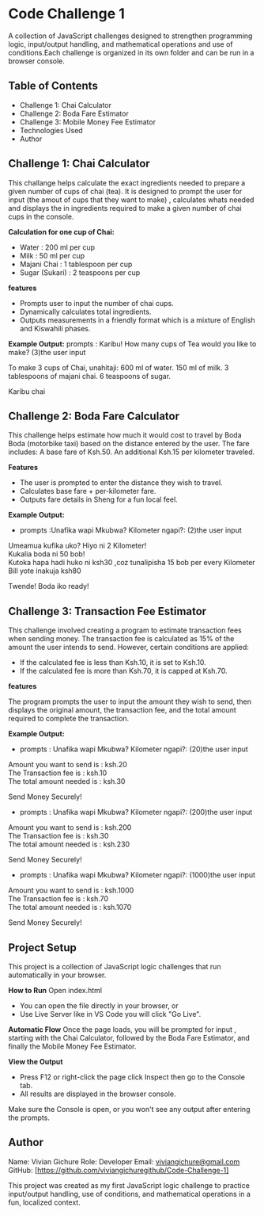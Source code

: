 # Code Challenge 1
A collection of  JavaScript challenges designed to strengthen programming logic, input/output handling, and mathematical operations and use of conditions.Each challenge is organized in its own folder and can be run in a browser console.


## Table of Contents

- Challenge 1: Chai Calculator
- Challenge 2: Boda Fare Estimator
- Challenge 3: Mobile Money Fee Estimator
- Technologies Used
- Author


## Challenge 1: Chai Calculator

This challange helps calculate the exact ingredients needed to prepare a given number of cups of
chai (tea). It is designed to prompt the user for input (the amout of cups that they want to make) ,
calculates whats needed and displays the in ingredients required to make a given number of chai cups in
the console.

**Calculation for one cup of Chai:**
- Water : 200 ml per cup  
- Milk : 50 ml per cup  
- Majani Chai : 1 tablespoon per cup  
- Sugar (Sukari) : 2 teaspoons per cup

**features**
- Prompts user to input the number of chai cups.
- Dynamically calculates total ingredients.
- Outputs measurements in a friendly format which is a mixture of English and Kiswahili phases.

**Example Output:**
prompts : Karibu! How many cups of Tea would you like to make? (3)the user input

To make 3 cups of Chai, unahitaji:
600 ml of water.
150 ml of milk.
3 tablespoons of majani chai.
6 teaspoons of sugar.

Karibu chai



## Challenge 2: Boda Fare Calculator

This challenge helps estimate how much it would cost to travel by Boda Boda (motorbike taxi) based on the distance entered by the user.
The fare includes:
A base fare of Ksh.50.
An additional Ksh.15 per kilometer traveled.

**Features**
- The user is prompted to enter the distance they wish to travel.
- Calculates base fare + per-kilometer fare.
- Outputs fare details in Sheng  for a fun local feel.

**Example Output:**

- prompts :Unafika wapi Mkubwa? Kilometer ngapi?: (2)the user input

Umeamua kufika uko? Hiyo ni 2 Kilometer!  
Kukalia boda ni 50 bob!  
Kutoka hapa hadi huko ni ksh30 ,coz tunalipisha 15 bob per every Kilometer  
Bill yote inakuja ksh80

Twende! Boda iko ready!


## Challenge 3: Transaction Fee Estimator

This challenge involved creating a program to estimate transaction fees when sending money. The transaction fee is calculated as 15% of the amount the user intends to send. However, certain conditions are applied:
- If the calculated fee is less than Ksh.10, it is set to Ksh.10.
- If the calculated fee is more than Ksh.70, it is capped at Ksh.70.

**features**

The program prompts the user to input the amount they wish to send, then displays the original amount, the transaction fee, and the total amount required to complete the transaction.

**Example Output:**

- prompts : Unafika wapi Mkubwa? Kilometer ngapi?: (20)the user input

Amount you want to send is : ksh.20  
The Transaction fee is : ksh.10  
The total amount needed is : ksh.30  

Send Money Securely!


- prompts : Unafika wapi Mkubwa? Kilometer ngapi?: (200)the user input
 
Amount you want to send is : ksh.200  
The Transaction fee is : ksh.30  
The total amount needed is : ksh.230  

Send Money Securely!

- prompts : Unafika wapi Mkubwa? Kilometer ngapi?: (1000)the user input

Amount you want to send is : ksh.1000  
The Transaction fee is : ksh.70  
The total amount needed is : ksh.1070  

Send Money Securely!

## Project Setup
This project is a collection of JavaScript logic challenges that run automatically in your browser.

**How to Run**
Open index.html
- You can open the file directly in your browser, or
- Use Live Server like in VS Code you will click "Go Live".

**Automatic Flow**
Once the page loads, you will be prompted for input , starting with the Chai Calculator, followed by the Boda Fare Estimator, and finally the Mobile Money Fee Estimator.

**View the Output**
- Press F12 or right-click the page click Inspect then go to the Console tab.
- All results are displayed in the browser console.

Make sure the Console is open, or you won't see any output after entering the prompts.

## Author

Name: Vivian Gichure 
Role: Developer 
Email: viviangichure@gmail.com   
GitHub: [https://github.com/viviangichuregithub/Code-Challenge-1]

This project was created as my first JavaScript logic challenge to practice input/output handling, use of conditions, and mathematical operations in a fun, localized context.






